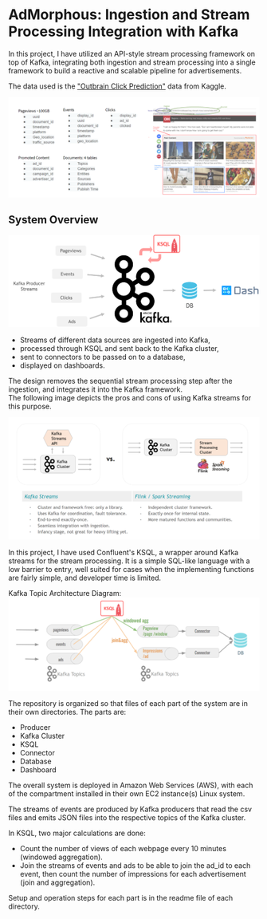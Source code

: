# AdMorphous: Ingestion and Stream Processing Integration with Kafka

In this project, I have utilized an API-style stream processing
framework on top of Kafka, integrating both ingestion and stream 
processing into a single framework to build a reactive and scalable pipeline for advertisements.  

The data used is the ["Outbrain Click Prediction"](https://www.kaggle.com/c/outbrain-click-prediction/data) data from Kaggle.  

![alt text](./images/data.png "data")  

## System Overview  

![alt text](./images/system.png "system")  

- Streams of different data sources are ingested into Kafka,  
- processed through KSQL and sent back to the Kafka cluster,   
- sent to connectors to be passed on to a database,      
- displayed on dashboards.  

The design removes the sequential stream processing step after the ingestion, and integrates it into the Kafka framework.  
The following image depicts the pros and cons of using Kafka streams for this purpose.    

![alt text](./images/structure5.png "structure")  

In this project, I have used Confluent's KSQL, a wrapper around Kafka streams for the stream processing.
It is a simple SQL-like language with a low barrier to entry, 
well suited for cases when the implementing functions are fairly simple, and developer time is limited.   

Kafka Topic Architecture Diagram:  
![alt text](./images/topics.png "structure")  

The repository is organized so that files of each part of the system are in their own directories. The parts are:  

- Producer  
- Kafka Cluster  
- KSQL  
- Connector  
- Database  
- Dashboard  

The overall system is deployed in Amazon Web Services (AWS), 
with each of the compartment installed in their own EC2 instance(s) Linux system.  

The streams of events are produced by Kafka producers that read the csv files and emits JSON files into the respective 
topics of the Kafka cluster.      

In KSQL, two major calculations are done:    
- Count the number of views of each webpage every 10 minutes (windowed aggregation).    
- Join the streams of events and ads to be able to join the ad_id to each event, then count the number of impressions for each 
advertisement (join and aggregation).  

Setup and operation steps for each part is in the readme file of each directory.  




